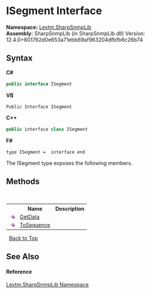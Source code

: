 # ISegment Interface
 

**Namespace:**&nbsp;<a href="N_Lextm_SharpSnmpLib">Lextm.SharpSnmpLib</a><br />**Assembly:**&nbsp;SharpSnmpLib (in SharpSnmpLib.dll) Version: 12.4.0+601762d0e653a71ebb69af963204dfbfb6c26b74

## Syntax

**C#**<br />
``` C#
public interface ISegment
```

**VB**<br />
``` VB
Public Interface ISegment
```

**C++**<br />
``` C++
public interface class ISegment
```

**F#**<br />
``` F#
type ISegment =  interface end
```

The ISegment type exposes the following members.


## Methods
&nbsp;<table><tr><th></th><th>Name</th><th>Description</th></tr><tr><td>![Public method](media/pubmethod.gif "Public method")</td><td><a href="M_Lextm_SharpSnmpLib_ISegment_GetData">GetData</a></td><td /></tr><tr><td>![Public method](media/pubmethod.gif "Public method")</td><td><a href="M_Lextm_SharpSnmpLib_ISegment_ToSequence">ToSequence</a></td><td /></tr></table>&nbsp;
<a href="#isegment-interface">Back to Top</a>

## See Also


#### Reference
<a href="N_Lextm_SharpSnmpLib">Lextm.SharpSnmpLib Namespace</a><br />